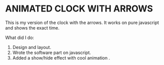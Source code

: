 # ANIMATED CLOCK WITH ARROWS 

This is my version of the clock with the arrows.
It works on pure javascript and shows the exact time.

What did I do: 
1. Design and layout.<br>
2. Wrote the software part on javascript.<br>
3. Added a show/hide effect with cool animation . <br>




